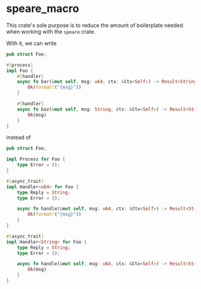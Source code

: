 # speare_macro

This crate's sole purpose is to reduce the amount of boilerplate needed when working with the `speare` crate.

With it, we can write

```rs
pub struct Foo;

#[process]
impl Foo {
    #[handler]
    async fn bar(&mut self, msg: u64, ctx: &Ctx<Self>) -> Result<String, ()> {
        Ok(format!("{msg}"))
    }

    #[handler]
    async fn baz(&mut self, msg: String, ctx: &Ctx<Self>) -> Result<String, ()> {
        Ok(msg)
    }
}
```

instead of

```rs
pub struct Foo;

impl Process for Foo {
    type Error = ();
}

#[async_trait]
impl Handler<u64> for Foo {
    type Reply = String;
    type Error = ();

    async fn handle(&mut self, msg: u64, ctx: &Ctx<Self>) -> Result<String, ()> {
        Ok(format!("{msg}"))
    }
}

#[async_trait]
impl Handler<String> for Foo {
    type Reply = String;
    type Error = ();

    async fn handle(&mut self, msg: u64, ctx: &Ctx<Self>) -> Result<String, ()> {
        Ok(msg)
    }
}
```